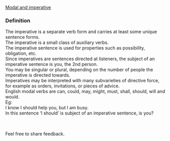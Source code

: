 [Modal and imperative](https://Prayuja-Teli.github.io/Blog/Modalandimperative)<br/>

### Definition
The imperative is a separate verb form and carries at least some unique sentence forms.<br/>
The imperative is a small class of auxiliary verbs.<br/>
The imperative sentence is used for properties such as possibility, obligation, etc.<br/>
Since imperatives are sentences directed at listeners, the subject of an imperative sentence is you, the 2nd person.<br/>
You may be singular or plural, depending on the number of people the imperative is directed towards.<br/>
Imperatives may be interpreted with many subvarieties of directive force, for example as orders, invitations, or pieces of advice.<br/>
English modal verbs are can, could, may, might, must, shall, should, will and would.<br/> 
Eg: <br/>
I know I should help you, but I am busy.<br/>
In this sentence ‘I should’ is subject of an imperative sentence, is you?<br/><br/><br/>

Feel free to share feedback.

